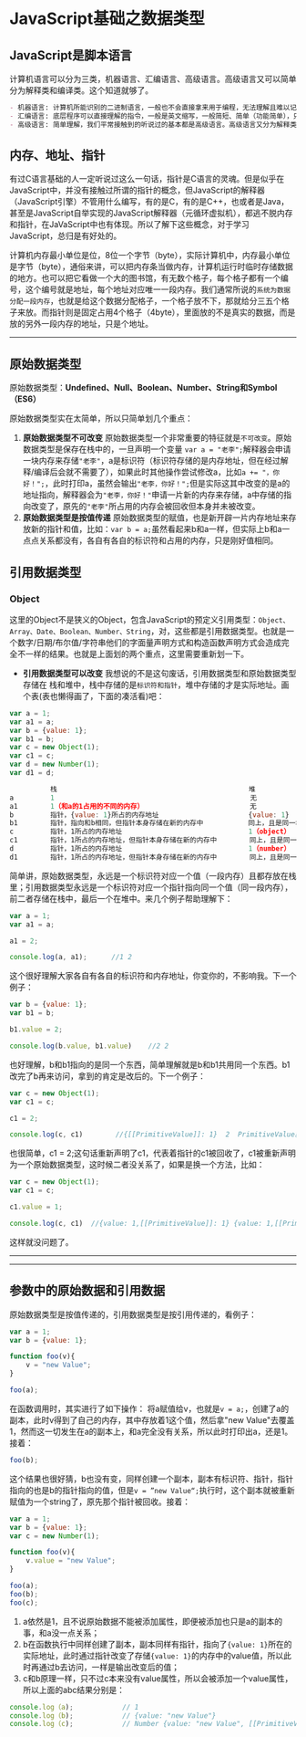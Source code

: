 # JavaScript基础之数据类型

## JavaScript是脚本语言

计算机语言可以分为三类，机器语言、汇编语言、高级语言。高级语言又可以简单分为解释类和编译类。这个知道就够了。

```markdown
- 机器语言: 计算机所能识别的二进制语言，一般也不会直接拿来用于编程，无法理解且难以记忆
- 汇编语言: 底层程序可以直接理解的指令，一般是英文缩写，一般简短、简单（功能简单），只能做一些非常细微的操作，复杂的操作往往伴随着大量的指令，我等一般接触不多
- 高级语言: 简单理解，我们平常接触到的听说过的基本都是高级语言。高级语言又分为解释类和编译类。解释类语言和编译类语言都需要转换成机器语言才能被机器执行，区别在于转换的时间，解释类语言也就是一般通称的脚本语言，依赖于解释器，边解释边执行，编译类是全部转换（编译）好了，打包拿出去执行。JavaScript不需要编译，但是需要在自己的解释器上执行，比如我们常用的浏览器。
```

## 内存、地址、指针

有过C语言基础的人一定听说过这么一句话，指针是C语言的灵魂。但是似乎在JavaScript中，并没有接触过所谓的指针的概念，但JavaScript的解释器（JavaScript引擎）不管用什么编写，有的是C，有的是C++，也或者是Java，甚至是JavaScript自举实现的JavaScript解释器（元循环虚拟机），都逃不脱内存和指针，在JaVaScript中也有体现。所以了解下这些概念，对于学习JavaScript，总归是有好处的。

计算机内存最小单位是位，8位一个字节（byte），实际计算机中，内存最小单位是字节（byte），通俗来讲，可以把内存条当做内存，计算机运行时临时存储数据的地方。也可以把它看做一个大的图书馆，有无数个格子，每个格子都有一个编号，这个编号就是地址，每个地址对应唯一一段内存。我们通常所说的`系统为数据分配一段内存`，也就是给这个数据分配格子，一个格子放不下，那就给分三五个格子来放。而指针则是固定占用4个格子（4byte），里面放的不是真实的数据，而是放的另外一段内存的地址，只是个地址。

----------

## 原始数据类型

原始数据类型：**Undefined、Null、Boolean、Number、String和Symbol（ES6）**

原始数据类型实在太简单，所以只简单划几个重点：

1. **原始数据类型不可改变** 原始数据类型一个非常重要的特征就是`不可改变`。原始数据类型是保存在栈中的，一旦声明一个变量 `var a = "老李";`解释器会申请一块内存来存储`"老李"`，a是标识符（标识符存储的是内存地址，但在经过解释/编译后会就不需要了），如果此时其他操作尝试修改a，比如`a += "，你好！";`，此时打印a，虽然会输出`"老李，你好！";`但是实际这其中改变的是a的地址指向，解释器会为`"老李，你好！"`申请一片新的内存来存储，a中存储的指向改变了，原先的`"老李"`所占用的内存会被回收但本身并未被改变。
2. **原始数据类型是按值传递** 原始数据类型的赋值，也是新开辟一片内存地址来存放新的指针和值，比如：`var b = a;`虽然看起来b和a一样，但实际上b和a一点点关系都没有，各自有各自的标识符和占用的内存，只是刚好值相同。

## 引用数据类型

### Object

这里的Object不是狭义的Object，包含JavaScript的预定义引用类型：`Object、Array、Date、Boolean、Number、String`，对，这些都是引用数据类型。也就是一个数字/日期/布尔值/字符串他们的字面量声明方式和构造函数声明方式会造成完全不一样的结果。也就是上面划的两个重点，这里需要重新划一下。

- **引用数据类型可以改变** 我想说的不是这句废话，引用数据类型和原始数据类型存储在 栈和堆中，栈中存储的是`标识符和指针`，堆中存储的才是实际地址。画个表(表也懒得画了，下面的凑活看)吧：

```javascript
var a = 1;
var a1 = a;
var b = {value: 1};
var b1 = b;
var c = new Object(1);
var c1 = c;
var d = new Number(1);
var d1 = d;

          栈                                               堆    
a         1                                                无
a1        1（和a的1占用的不同的内存）                          无
b         指针，{value: 1}所占的内存地址                      {value: 1}
b1        指针，指向和b相同，但指针本身存储在新的内存中           同上，且是同一块内存中的相同的值
c         指针，1所占的内存地址                               1（object）
c1        指针，1所占的内存地址，但指针本身存储在新的内存中        同上，且是同一块内存中的相同的值
d         指针，1所占的内存地址                               1（number）
d1        指针，1所占的内存地址，但指针本身存储在新的内存中        同上，且是同一块内存中的相同的值
```

简单讲，原始数据类型，永远是一个标识符对应一个值（一段内存）且都存放在栈里；引用数据类型永远是一个标识符对应一个指针指向同一个值（同一段内存），前二者存储在栈中，最后一个在堆中。来几个例子帮助理解下：

```javascript
var a = 1;
var a1 = a;

a1 = 2;

console.log(a, a1);      //1 2
```

这个很好理解大家各自有各自的标识符和内存地址，你变你的，不影响我。下一个例子：

```javascript
var b = {value: 1};
var b1 = b;

b1.value = 2;

console.log(b.value, b1.value)    //2 2
```

也好理解，b和b1指向的是同一个东西，简单理解就是b和b1共用同一个东西。b1改完了b再来访问，拿到的肯定是改后的。下一个例子：

```javascript
var c = new Object(1);
var c1 = c;

c1 = 2;

console.log(c, c1)        //{[[PrimitiveValue]]: 1}  2  PrimitiveValue就是指的原始值，这里其实只是将原始值1包装成Object，而这个原始值1依然不可更改
```

也很简单，c1 = 2;这句话重新声明了c1，代表着指针的c1被回收了，c1被重新声明为一个原始数据类型，这时候二者没关系了，如果是换一个方法，比如：

```javascript
var c = new Object(1);
var c1 = c;

c1.value = 1;

console.log(c, c1)  //{value: 1,[[PrimitiveValue]]: 1} {value: 1,[[PrimitiveValue]]: 1} 
```

这样就没问题了。

----------

----------

## 参数中的原始数据和引用数据

原始数据类型是按值传递的，引用数据类型是按引用传递的，看例子：

```javascript
var a = 1;
var b = {value: 1};

function foo(v){
    v = "new Value";
}

foo(a);
```

在函数调用时，其实进行了如下操作：
将a赋值给v，也就是`v = a;`，创建了a的副本，此时v得到了自己的内存，其中存放着1这个值，然后拿"new Value"去覆盖1，然而这一切发生在a的副本上，和a完全没有关系，所以此时打印出a，还是1。接着：

```javascript
foo(b);
```

这个结果也很好猜，b也没有变，同样创建一个副本，副本有标识符、指针，指针指向的也是b的指针指向的值，但是`v = ”new Value“;`执行时，这个副本就被重新赋值为一个string了，原先那个指针被回收。接着：

```javascript
var a = 1;
var b = {value: 1};
var c = new Number(1);

function foo(v){
    v.value = "new Value";
}

foo(a);
foo(b);
foo(c);
```

1. a依然是1，且不说原始数据不能被添加属性，即便被添加也只是a的副本的事，和a没一点关系；
2. b在函数执行中同样创建了副本，副本同样有指针，指向了`{value: 1}`所在的实际地址，此时通过指针改变了存储`{value:
    1}`的内存中的value值，所以此时再通过b去访问，一样是输出改变后的值；
3. c和b原理一样，只不过c本来没有value属性，所以会被添加一个value属性，所以上面的abc结果分别是：

```javascript
console.log（a);            // 1
console.log（b);            // {value: "new Value"} 
console.log（c);            // Number {value: "new Value", [[PrimitiveValue]]: 1}
```
